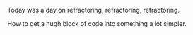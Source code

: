 Today was a day on refractoring, refractoring, refractoring.

How to get a hugh block of code into something a lot simpler.

